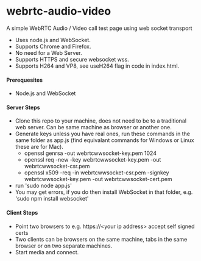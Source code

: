 webrtc-audio-video
==================                                                                                                                                                                                                                    

A simple WebRTC Audio / Video call test page using web socket transport
- Uses node.js and WebSocket.
- Supports Chrome and Firefox.
- No need for a Web Server.
- Supports HTTPS and secure websocket wss.
- Supports H264 and VP8, see useH264 flag in code in index.html.


####  Prerequesites

- Node.js and WebSocket 


####  Server Steps 

- Clone this repo to your machine, does not need to be to a traditional web server. Can be same machine as browser or another one.
- Generate keys unless you have real ones, run these commands in the same folder as app.js (find equivalant commands for Windows or Linux these are for Mac).
  -  openssl genrsa -out webrtcwwsocket-key.pem 1024
  -  openssl req -new -key webrtcwwsocket-key.pem -out webrtcwwsocket-csr.pem
  -  openssl x509 -req -in webrtcwwsocket-csr.pem -signkey webrtcwwsocket-key.pem -out webrtcwwsocket-cert.pem
- run  'sudo node app.js'
- You may get errors, if you do then install WebSocket in that folder, e.g. 'sudo npm install websocket'


####  Client Steps

- Point two browsers to  e.g. https://\<your ip address\>   accept self signed certs
- Two clients can be browsers on the same machine, tabs in the same browser or on two separate machines.
- Start media and connect.
